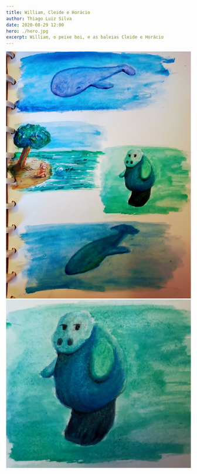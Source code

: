 ```yaml
---
title: William, Cleide e Horácio
author: Thiago Luiz Silva
date: 2020-08-29 12:00
hero: ./hero.jpg
excerpt: William, o peixe boi, e as baleias Cleide e Horácio
---
```



<div className="Image__Medium">
  <img
    src="./2020-08-29-william-cleide-horacio.jpg"
    title="William, o peixe boi, e as baleias Cleide e Horácio"
    alt="William, o peixe boi, e as baleias Cleide e Horácio"
  />
</div>

<div className="Image__Medium">
  <img
    src="./2020-08-29-william.jpg"
    title="Perfil sereno do William"
    alt="Perfil sereno do William"
  />
</div>
